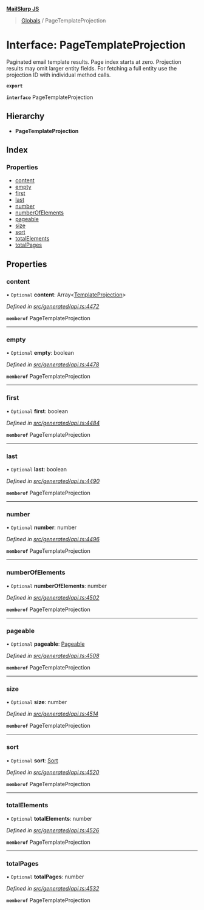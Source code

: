 **[MailSlurp JS](../README.md)**

> [Globals](../README.md) / PageTemplateProjection

# Interface: PageTemplateProjection

Paginated email template results. Page index starts at zero. Projection results may omit larger entity fields. For fetching a full entity use the projection ID with individual method calls.

**`export`** 

**`interface`** PageTemplateProjection

## Hierarchy

* **PageTemplateProjection**

## Index

### Properties

* [content](pagetemplateprojection.md#content)
* [empty](pagetemplateprojection.md#empty)
* [first](pagetemplateprojection.md#first)
* [last](pagetemplateprojection.md#last)
* [number](pagetemplateprojection.md#number)
* [numberOfElements](pagetemplateprojection.md#numberofelements)
* [pageable](pagetemplateprojection.md#pageable)
* [size](pagetemplateprojection.md#size)
* [sort](pagetemplateprojection.md#sort)
* [totalElements](pagetemplateprojection.md#totalelements)
* [totalPages](pagetemplateprojection.md#totalpages)

## Properties

### content

• `Optional` **content**: Array\<[TemplateProjection](templateprojection.md)>

*Defined in [src/generated/api.ts:4472](https://github.com/mailslurp/mailslurp-client/blob/cce5bf2/src/generated/api.ts#L4472)*

**`memberof`** PageTemplateProjection

___

### empty

• `Optional` **empty**: boolean

*Defined in [src/generated/api.ts:4478](https://github.com/mailslurp/mailslurp-client/blob/cce5bf2/src/generated/api.ts#L4478)*

**`memberof`** PageTemplateProjection

___

### first

• `Optional` **first**: boolean

*Defined in [src/generated/api.ts:4484](https://github.com/mailslurp/mailslurp-client/blob/cce5bf2/src/generated/api.ts#L4484)*

**`memberof`** PageTemplateProjection

___

### last

• `Optional` **last**: boolean

*Defined in [src/generated/api.ts:4490](https://github.com/mailslurp/mailslurp-client/blob/cce5bf2/src/generated/api.ts#L4490)*

**`memberof`** PageTemplateProjection

___

### number

• `Optional` **number**: number

*Defined in [src/generated/api.ts:4496](https://github.com/mailslurp/mailslurp-client/blob/cce5bf2/src/generated/api.ts#L4496)*

**`memberof`** PageTemplateProjection

___

### numberOfElements

• `Optional` **numberOfElements**: number

*Defined in [src/generated/api.ts:4502](https://github.com/mailslurp/mailslurp-client/blob/cce5bf2/src/generated/api.ts#L4502)*

**`memberof`** PageTemplateProjection

___

### pageable

• `Optional` **pageable**: [Pageable](pageable.md)

*Defined in [src/generated/api.ts:4508](https://github.com/mailslurp/mailslurp-client/blob/cce5bf2/src/generated/api.ts#L4508)*

**`memberof`** PageTemplateProjection

___

### size

• `Optional` **size**: number

*Defined in [src/generated/api.ts:4514](https://github.com/mailslurp/mailslurp-client/blob/cce5bf2/src/generated/api.ts#L4514)*

**`memberof`** PageTemplateProjection

___

### sort

• `Optional` **sort**: [Sort](sort.md)

*Defined in [src/generated/api.ts:4520](https://github.com/mailslurp/mailslurp-client/blob/cce5bf2/src/generated/api.ts#L4520)*

**`memberof`** PageTemplateProjection

___

### totalElements

• `Optional` **totalElements**: number

*Defined in [src/generated/api.ts:4526](https://github.com/mailslurp/mailslurp-client/blob/cce5bf2/src/generated/api.ts#L4526)*

**`memberof`** PageTemplateProjection

___

### totalPages

• `Optional` **totalPages**: number

*Defined in [src/generated/api.ts:4532](https://github.com/mailslurp/mailslurp-client/blob/cce5bf2/src/generated/api.ts#L4532)*

**`memberof`** PageTemplateProjection
